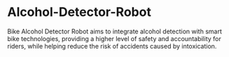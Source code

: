 # Alcohol-Detector-Robot
 Bike Alcohol Detector Robot aims to integrate alcohol detection with smart bike technologies, providing a higher level of safety and accountability for riders, while helping reduce the risk of accidents caused by intoxication.
